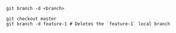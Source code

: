 ```shell
git branch -d <branch>
```

```shell
git checkout master
git branch -d feature-1 # Deletes the `feature-1` local branch
```
